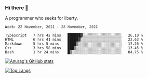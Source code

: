 ### Hi there 👋

<!--
**shejialuo/shejialuo** is a ✨ _special_ ✨ repository because its `README.md` (this file) appears on your GitHub profile.

Here are some ideas to get you started:

- 🔭 I’m currently working on ...
- 🌱 I’m currently learning ...
- 👯 I’m looking to collaborate on ...
- 🤔 I’m looking for help with ...
- 💬 Ask me about ...
- 📫 How to reach me: ...
- 😄 Pronouns: ...
- ⚡ Fun fact: ...
-->

A programmer who seeks for liberty.

<!--START_SECTION:waka-->
```text
Week: 22 November, 2021 - 28 November, 2021

TypeScript   7 hrs 42 mins   ██████▓░░░░░░░░░░░░░░░░░░   26.10 % 
HTML         6 hrs 41 mins   █████▓░░░░░░░░░░░░░░░░░░░   22.63 % 
Markdown     5 hrs 5 mins    ████▒░░░░░░░░░░░░░░░░░░░░   17.26 % 
C++          3 hrs 58 mins   ███▒░░░░░░░░░░░░░░░░░░░░░   13.45 % 
Bash         1 hr 24 mins    █▒░░░░░░░░░░░░░░░░░░░░░░░   04.75 % 
```
<!--END_SECTION:waka-->

[![Anurag's GitHub stats](https://github-readme-stats.vercel.app/api?username=shejialuo&show_icons=true&theme=dracula)](https://github.com/anuraghazra/github-readme-stats)

[![Top Langs](https://github-readme-stats.vercel.app/api/top-langs/?username=shejialuo&layout=compact&hide=javascript,html,css,typescript)](https://github.com/anuraghazra/github-readme-stats)
